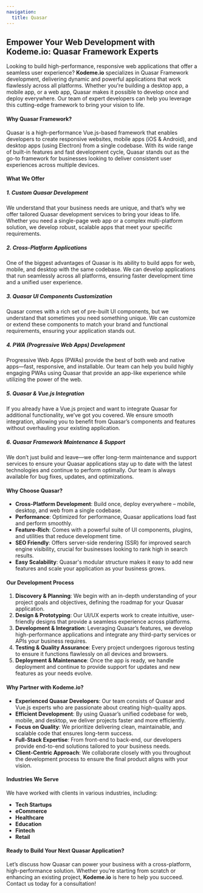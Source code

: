 ```yaml
---
navigation:
  title: Quasar
---
```


## Empower Your Web Development with Kodeme.io: Quasar Framework Experts

Looking to build high-performance, responsive web applications that offer a seamless user experience? **Kodeme.io** specializes in Quasar Framework development, delivering dynamic and powerful applications that work flawlessly across all platforms. Whether you're building a desktop app, a mobile app, or a web app, Quasar makes it possible to develop once and deploy everywhere. Our team of expert developers can help you leverage this cutting-edge framework to bring your vision to life.

#### Why Quasar Framework?

Quasar is a high-performance Vue.js-based framework that enables developers to create responsive websites, mobile apps (iOS & Android), and desktop apps (using Electron) from a single codebase. With its wide range of built-in features and fast development cycle, Quasar stands out as the go-to framework for businesses looking to deliver consistent user experiences across multiple devices.

#### What We Offer

##### 1. **Custom Quasar Development**

We understand that your business needs are unique, and that’s why we offer tailored Quasar development services to bring your ideas to life. Whether you need a single-page web app or a complex multi-platform solution, we develop robust, scalable apps that meet your specific requirements.

##### 2. **Cross-Platform Applications**

One of the biggest advantages of Quasar is its ability to build apps for web, mobile, and desktop with the same codebase. We can develop applications that run seamlessly across all platforms, ensuring faster development time and a unified user experience.

##### 3. **Quasar UI Components Customization**

Quasar comes with a rich set of pre-built UI components, but we understand that sometimes you need something unique. We can customize or extend these components to match your brand and functional requirements, ensuring your application stands out.

##### 4. **PWA (Progressive Web Apps) Development**

Progressive Web Apps (PWAs) provide the best of both web and native apps—fast, responsive, and installable. Our team can help you build highly engaging PWAs using Quasar that provide an app-like experience while utilizing the power of the web.

##### 5. **Quasar & Vue.js Integration**

If you already have a Vue.js project and want to integrate Quasar for additional functionality, we’ve got you covered. We ensure smooth integration, allowing you to benefit from Quasar’s components and features without overhauling your existing application.

##### 6. **Quasar Framework Maintenance & Support**

We don’t just build and leave—we offer long-term maintenance and support services to ensure your Quasar applications stay up to date with the latest technologies and continue to perform optimally. Our team is always available for bug fixes, updates, and optimizations.

#### Why Choose Quasar?

- **Cross-Platform Development**: Build once, deploy everywhere – mobile, desktop, and web from a single codebase.
- **Performance**: Optimized for performance, Quasar applications load fast and perform smoothly.
- **Feature-Rich**: Comes with a powerful suite of UI components, plugins, and utilities that reduce development time.
- **SEO Friendly**: Offers server-side rendering (SSR) for improved search engine visibility, crucial for businesses looking to rank high in search results.
- **Easy Scalability**: Quasar's modular structure makes it easy to add new features and scale your application as your business grows.

#### Our Development Process

1. **Discovery & Planning**: We begin with an in-depth understanding of your project goals and objectives, defining the roadmap for your Quasar application.
2. **Design & Prototyping**: Our UI/UX experts work to create intuitive, user-friendly designs that provide a seamless experience across platforms.
3. **Development & Integration**: Leveraging Quasar’s features, we develop high-performance applications and integrate any third-party services or APIs your business requires.
4. **Testing & Quality Assurance**: Every project undergoes rigorous testing to ensure it functions flawlessly on all devices and browsers.
5. **Deployment & Maintenance**: Once the app is ready, we handle deployment and continue to provide support for updates and new features as your needs evolve.

#### Why Partner with Kodeme.io?

- **Experienced Quasar Developers**: Our team consists of Quasar and Vue.js experts who are passionate about creating high-quality apps.
- **Efficient Development**: By using Quasar’s unified codebase for web, mobile, and desktop, we deliver projects faster and more efficiently.
- **Focus on Quality**: We prioritize delivering clean, maintainable, and scalable code that ensures long-term success.
- **Full-Stack Expertise**: From front-end to back-end, our developers provide end-to-end solutions tailored to your business needs.
- **Client-Centric Approach**: We collaborate closely with you throughout the development process to ensure the final product aligns with your vision.

#### Industries We Serve

We have worked with clients in various industries, including:

- **Tech Startups**
- **eCommerce**
- **Healthcare**
- **Education**
- **Fintech**
- **Retail**

#### Ready to Build Your Next Quasar Application?

Let’s discuss how Quasar can power your business with a cross-platform, high-performance solution. Whether you’re starting from scratch or enhancing an existing project, **Kodeme.io** is here to help you succeed. Contact us today for a consultation!
